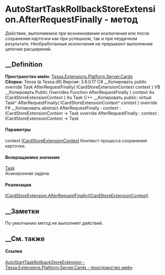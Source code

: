 # AutoStartTaskRollbackStoreExtension.AfterRequestFinally - метод
Действие, выполняемое при возникновении исключения или после сохранения
карточки как при успешном, так и при неудачном результате. Необработанные
исключения не прерывают выполнение цепочки расширений.
## __Definition
 **Пространство имён:**
[Tessa.Extensions.Platform.Server.Cards](N_Tessa_Extensions_Platform_Server_Cards.htm)  
 **Сборка:** Tessa (в Tessa.dll) Версия: 3.6.0.17
C# __Копировать
     public override Task AfterRequestFinally(
    	ICardStoreExtensionContext context
    )
VB __Копировать
     Public Overrides Function AfterRequestFinally ( 
    	context As ICardStoreExtensionContext
    ) As Task
C++ __Копировать
     public:
    virtual Task^ AfterRequestFinally(
    	ICardStoreExtensionContext^ context
    ) override
F# __Копировать
     abstract AfterRequestFinally : 
            context : ICardStoreExtensionContext -> Task 
    override AfterRequestFinally : 
            context : ICardStoreExtensionContext -> Task 
#### Параметры
context
[ICardStoreExtensionContext](T_Tessa_Cards_Extensions_ICardStoreExtensionContext.htm)
    Контекст процесса сохранения карточки.
#### Возвращаемое значение
[Task](https://learn.microsoft.com/dotnet/api/system.threading.tasks.task)  
Асинхронная задача.
#### Реализации
[ICardStoreExtension.AfterRequestFinally(ICardStoreExtensionContext)](M_Tessa_Cards_Extensions_ICardStoreExtension_AfterRequestFinally.htm)  
##  __Заметки
По умолчанию метод не выполняет действий.
##  __См. также
#### Ссылки
[AutoStartTaskRollbackStoreExtension -
](T_Tessa_Extensions_Platform_Server_Cards_AutoStartTaskRollbackStoreExtension.htm)
[Tessa.Extensions.Platform.Server.Cards - пространство
имён](N_Tessa_Extensions_Platform_Server_Cards.htm)

